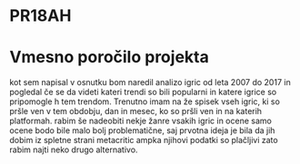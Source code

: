 # PR18AH
# Vmesno poročilo projekta
kot sem napisal v osnutku bom naredil analizo igric od leta 2007 do 2017 in pogledal če se da videti kateri trendi so bili popularni in 
katere igrice so pripomogle h tem trendom. Trenutno imam na že spisek vseh igric, ki so pršle ven v tem obdobju, dan in mesec, ko so pršli ven in na katerih platformah. rabim še nadeobiti nekje žanre vsakih igric in ocene samo ocene bodo bile malo bolj problematične, saj prvotna ideja je bila da jih dobim iz spletne strani metacritic ampka njihovi podatki so plačljivi zato rabim najti neko drugo alternativo.
